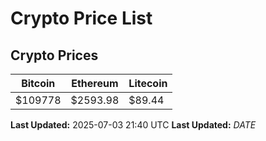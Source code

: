 # Crypto Price List

## Crypto Prices
| Bitcoin | Ethereum | Litecoin |
| ------- | -------- | -------- |
| $109778 | $2593.98 | $89.44 |
**Last Updated:** 2025-07-03 21:40 UTC
**Last Updated:** $DATE$
